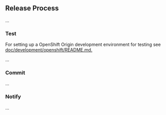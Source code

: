 ## Release Process

...

### Test

For setting up a OpenShift Origin development environment for testing see
[doc/development/openshift/README.md.](doc/development/openshift/README.md#development-setup)

...

### Commit

...

### Notify

...
